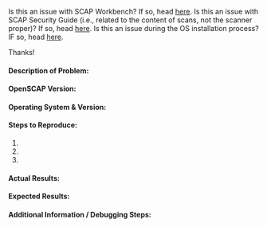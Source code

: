 Is this an issue with SCAP Workbench? If so, head [here](https://github.com/OpenSCAP/scap-workbench/issues).
Is this an issue with SCAP Security Guide (i.e., related to the content of scans, not the scanner proper)? If so, head [here](https://github.com/OpenSCAP/scap-security-guide/issues).
Is this an issue during the OS installation process? IF so, head [here](https://github.com/OpenSCAP/oscap-anaconda-addon/issues).

Thanks!


#### Description of Problem:


#### OpenSCAP Version:


#### Operating System & Version:


#### Steps to Reproduce:

1. 
2. 
3. 


#### Actual Results:


#### Expected Results:


#### Additional Information / Debugging Steps:


